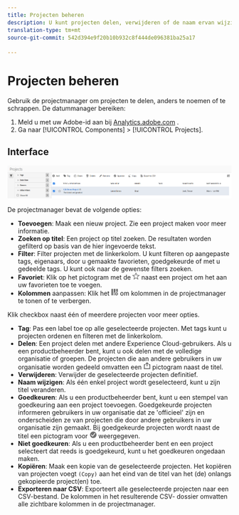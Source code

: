 ```yaml
---
title: Projecten beheren
description: U kunt projecten delen, verwijderen of de naam ervan wijzigen in de analysewerkruimte.
translation-type: tm+mt
source-git-commit: 542d394e9f20b10b932c8f444de096381ba25a17

---
```



# Projecten beheren

Gebruik de projectmanager om projecten te delen, anders te noemen of te schrappen. De datummanager bereiken:

1. Meld u met uw Adobe-id aan bij [Analytics.adobe.com](https://analytics.adobe.com) .
1. Ga naar [!UICONTROL Components] > [!UICONTROL Projects].

## Interface

![UI](../assets/project-ui.png)

De projectmanager bevat de volgende opties:

* **Toevoegen**: Maak een nieuw project. Zie een project [](create.md) maken voor meer informatie.
* **Zoeken op titel**: Een project op titel zoeken. De resultaten worden gefilterd op basis van de hier ingevoerde tekst.
* **Filter**: Filter projecten met de linkerkolom. U kunt filteren op aangepaste tags, eigenaars, door u gemaakte favorieten, goedgekeurde of met u gedeelde tags. U kunt ook naar de gewenste filters zoeken.
* **Favoriet**: Klik op het pictogram met de ![ster](../assets/star.png) naast een project om het aan uw favorieten toe te voegen.
* **Kolommen** aanpassen: Klik het ![kolompictogram](../assets/columns.png) om kolommen in de projectmanager te tonen of te verbergen.

Klik checkbox naast één of meerdere projecten voor meer opties.

* **Tag**: Pas een label toe op alle geselecteerde projecten. Met tags kunt u projecten ordenen en filteren met de linkerkolom.
* **Delen**: Een project delen met andere Experience Cloud-gebruikers. Als u een productbeheerder bent, kunt u ook delen met de volledige organisatie of groepen. De projecten die aan andere gebruikers in uw organisatie worden gedeeld omvatten een ![gedeeld](../assets/shared.png) pictogram naast de titel.
* **Verwijderen**: Verwijder de geselecteerde projecten definitief.
* **Naam wijzigen**: Als één enkel project wordt geselecteerd, kunt u zijn titel veranderen.
* **Goedkeuren**: Als u een productbeheerder bent, kunt u een stempel van goedkeuring aan een project toevoegen. Goedgekeurde projecten informeren gebruikers in uw organisatie dat ze &#39;officieel&#39; zijn en onderscheiden ze van projecten die door andere gebruikers in uw organisatie zijn gemaakt. Bij goedgekeurde projecten wordt naast de titel een pictogram voor ![goedkeuring](../assets/approved.png) weergegeven.
* **Niet goedkeuren**: Als u een productbeheerder bent en een project selecteert dat reeds is goedgekeurd, kunt u het goedkeuren ongedaan maken.
* **Kopiëren**: Maak een kopie van de geselecteerde projecten. Het kopiëren van projecten voegt `(Copy)` aan het eind van de titel van het (de) onlangs gekopieerde project(en) toe.
* **Exporteren naar CSV**: Exporteert alle geselecteerde projecten naar een CSV-bestand. De kolommen in het resulterende CSV- dossier omvatten alle zichtbare kolommen in de projectmanager.
